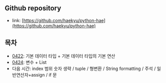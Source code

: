 ## Github repository

- link: [https://github.com/haekyu/python-hae](https://github.com/haekyu/python-hae)

## 목차

- [0422](https://github.com/haekyu/python-hae/tree/main/0422): 기본 데이터 타입 + 기본 데이터 타입의 기본 연산
- [0424](https://github.com/haekyu/python-hae/tree/main/0424): 변수 + List
- 다음 시간: index 범위 숫자 생략 / tuple / 형변환 / String formatting / 주석 / 일반연산자+assign / if 문

